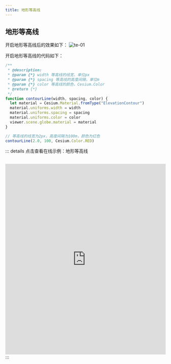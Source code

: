 ```yaml
---
title: 地形等高线
---
```


## 地形等高线

开启地形等高线后的效果如下：
![te-01](/assets/img/guide/te-01.png)

开启地形等高线的代码如下：

```javascript
/**
 * @description: 
 * @param {*} width 等高线的线宽，单位px
 * @param {*} spacing 等高线的高度间隔，单位m
 * @param {*} color 等高线的颜色，Cesium.Color
 * @return {*}
 */    
function contourLine(width, spacing, color) {
  let material = Cesium.Material.fromType("ElevationContour")
  material.uniforms.width = width
  material.uniforms.spacing = spacing
  material.uniforms.color = color
  viewer.scene.globe.material = material
}

// 等高线的线宽为2px，高度间隔为100m，颜色为红色
contourLine(2.0, 100, Cesium.Color.RED)
```

::: details 点击查看在线示例：地形等高线

<br/>
 <iframe
 height=600 
 width=100% 
 src="https://cesium.product.vrteam.top/terrain/terrainElevation.html"  
 frameborder=0 >
 </iframe>
:::